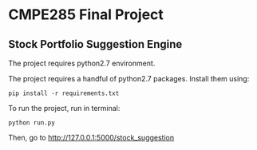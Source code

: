 # CMPE285 Final Project
## Stock Portfolio Suggestion Engine

The project requires python2.7 environment.

The project requires a handful of python2.7 packages. Install them using:
```
pip install -r requirements.txt
```
To run the project, run in terminal:
```
python run.py
```
Then, go to http://127.0.0.1:5000/stock_suggestion

